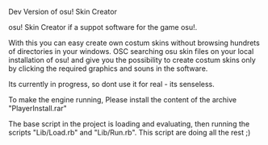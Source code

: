 Dev Version of osu! Skin Creator

osu! Skin Creator if a suppot software for the game osu!. 

With this you can easy create own costum skins without browsing hundrets 
of directories in your windows. OSC searching osu skin files on your local 
installation of osu! and give you the possibility to create costum skins only by 
clicking the required graphics and souns in the software.

Its currently in progress, so dont use it for real - its senseless.

To make the engine running, Please install the content of the archive "PlayerInstall.rar"

The base script in the project is loading and evaluating, then running the 
scripts "Lib/Load.rb" and "Lib/Run.rb". This script are doing all the rest ;)
